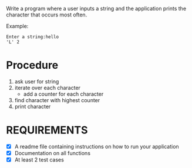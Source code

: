 Write a program where a user inputs a string and the application prints the character that occurs most often.

Example:
```
Enter a string:hello
'L' 2
```

# Procedure

1. ask user for string
2. iterate over each character
   - add a counter for each character
3. find character with highest counter
4. print character

# REQUIREMENTS
- [x] A readme file containing instructions on how to run your application
- [x] Documentation on all functions
- [x] At least 2 test cases
